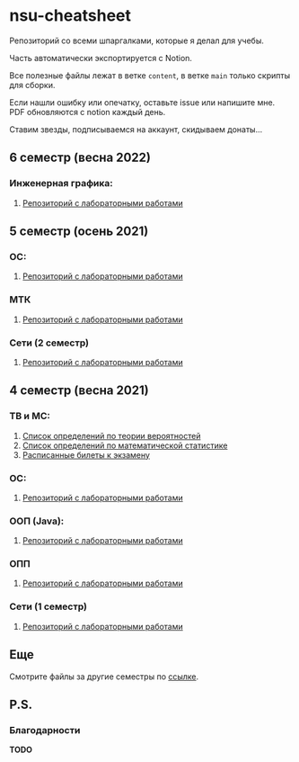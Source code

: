# nsu-cheatsheet
Репозиторий со всеми шпаргалками, которые я делал для учебы.

Часть автоматически экспортируется с Notion.

Все полезные файлы лежат в ветке `content`, в ветке `main` только скрипты для сборки.

Если нашли ошибку или опечатку, оставьте issue или напишите мне. PDF обновляются с notion каждый день.

Ставим звезды, подписываемся на аккаунт, скидываем донаты...


## 6 семестр (весна 2022)
### Инженерная графика:
1. [Репозиторий с лабораторными работами](https://github.com/zpix1/nsu-graphic-labs)

## 5 семестр (осень 2021)
### ОС:
1. [Репозиторий с лабораторными работами](https://github.com/zpix1/nsu-tr-labs)

### МТК
1. [Репозиторий с лабораторными работами](https://github.com/zpix1/nsu-mtk-labs/)

### Сети (2 семестр)

1. [Репозиторий с лабораторными работами](https://github.com/zpix1/nsu-socket-labs/)

## 4 семестр (весна 2021)
### ТВ и МС:
1. [Список определений по теории вероятностей](https://raw.githubusercontent.com/zpix1/nsu-cheatsheet/content/NSU-PUBLIC/4%20семестр/ТВ%20и%20МС/Список%20по%20ТВ.pdf)
2. [Список определений по математической статистике](https://raw.githubusercontent.com/zpix1/nsu-cheatsheet/content/NSU-PUBLIC/4%20семестр/ТВ%20и%20МС/Список%20по%20МС.pdf)
3. [Расписанные билеты к экзамену](https://github.com/zpix1/nsu-cheatsheet/blob/content/NSU-PUBLIC/4%20%D1%81%D0%B5%D0%BC%D0%B5%D1%81%D1%82%D1%80/%D0%A2%D0%92%20%D0%B8%20%D0%9C%D0%A1/%D0%91%D0%B8%D0%BB%D0%B5%D1%82%D1%8B/%D0%91%D0%B8%D0%BB%D0%B5%D1%82%D1%8B.md)

### ОС:
1. [Репозиторий с лабораторными работами](https://github.com/zpix1/nsu-os-labs)

### ООП (Java):
1. [Репозиторий с лабораторными работами](https://github.com/zpix1/nsu-java-labs)

### ОПП
1. [Репозиторий с лабораторными работами](https://github.com/zpix1/nsu-opp-labs/)

### Сети (1 семестр)

1. [Репозиторий с лабораторными работами](https://github.com/zpix1/nsu-network-labs/)

## Еще
Смотрите файлы за другие семестры по [ссылке](https://github.com/zpix1/nsu-cheatsheet/blob/content/NSU-PUBLIC/NSU-PUBLIC.md).
## P.S.
### Благодарности
**TODO**
